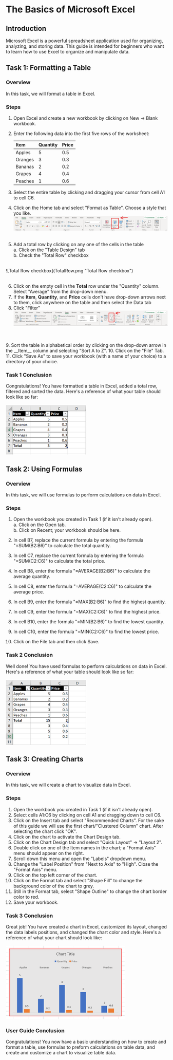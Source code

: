 # The Basics of Microsoft Excel

## Introduction

Microsoft Excel is a powerful spreadsheet application used for organizing, analyzing, and storing data. This guide is intended for beginners who want to learn how to use Excel to organize and manipulate data.

## Task 1: Formatting a Table

### Overview

In this task, we will format a table in Excel.

### Steps

1. Open Excel and create a new workbook by clicking on New -> Blank workbook.
2. Enter the following data into the first five rows of the worksheet:

    | Item     | Quantity | Price |
    |----------|----------|-------|
    | Apples   | 5        | 0.5   |
    | Oranges  | 3        | 0.3   |
    | Bananas  | 2        | 0.2   |
    | Grapes   | 4        | 0.4   |
    | Peaches  | 1        | 0.6   |

3. Select the entire table by clicking and dragging your cursor from cell A1 to cell C6.
4. Click on the Home tab and select "Format as Table". Choose a style that you like.
   ![Format as Table image](FormatAsTable.png "Format as Table")
   <br>
   <br>
5. Add a total row by clicking on any one of the cells in the table
<br>a. Click on the "Table Design" tab
<br>b. Check the "Total Row" checkbox
<br>
    ![Total Row checkbox](TotalRow.png "Total Row checkbox")
    <br>
    <br>

6. Click on the empty cell in the __Total__ row under the "Quantity" column. Select "Average" from the drop-down menu.
7. If the __Item__, __Quantity__, and __Price__ cells don't have drop-down arrows next to them, click anywhere on the table and then select the Data tab
8. Click "Filter"
![Filter](Filter.png "Filter")
<br>
<br>
9. Sort the table in alphabetical order by clicking on the drop-down arrow in the __Item__ column and selecting "Sort A to Z".
10. Click on the "File" Tab.
11. Click "Save As" to save your workbook (with a name of your choice) to a directory of your choice.

### Task 1 Conclusion

Congratulations! You have formatted a table in Excel, added a total row, filtered and sorted the data. Here's a reference of what your table should look like so far:
<br>
<br>
![Task 1 Reference Image](Task1Reference.png "Task 1 Reference Image")

## Task 2: Using Formulas

### Overview

In this task, we will use formulas to perform calculations on data in Excel.

### Steps

1. Open the workbook you created in Task 1 (if it isn't already open).
<br>a. Click on the Open tab.
<br>b. Click on Recent; your workbook should be here.

2. In cell B7, replace the current formula by entering the formula "=SUM(B2:B6)" to calculate the total quantity.
3. In cell C7, replace the current formula by entering the formula "=SUM(C2:C6)" to calculate the total price.
4. In cell B8, enter the formula "=AVERAGE(B2:B6)" to calculate the average quantity.
5. In cell C8, enter the formula "=AVERAGE(C2:C6)" to calculate the average price.
6. In cell B9, enter the formula "=MAX(B2:B6)" to find the highest quantity.
7. In cell C9, enter the formula "=MAX(C2:C6)" to find the highest price.
8. In cell B10, enter the formula "=MIN(B2:B6)" to find the lowest quantity.
9. In cell C10, enter the formula "=MIN(C2:C6)" to find the lowest price.
10. Click on the File tab and then click Save.

### Task 2 Conclusion

Well done! You have used formulas to perform calculations on data in Excel. Here's a reference of what your table should look like so far:
<br>
<br>
![Task 2 Reference Image](Task2Reference.png "Task 2 Reference Image")

## Task 3: Creating Charts

### Overview

In this task, we will create a chart to visualize data in Excel.

### Steps

1. Open the workbook you created in Task 1 (if it isn't already open).
2. Select cells A1:C6 by clicking on cell A1 and dragging down to cell C6.
3. Click on the Insert tab and select "Recommended Charts". For the sake of this guide we will use the first chart/"Clustered Column" chart. After selecting the chart click "OK".
4. Click on the chart to activate the Chart Design tab.
5. Click on the Chart Design tab and select "Quick Layout" -> "Layout 2".
6. Double click on one of the Item names in the chart; a "Format Axis" menu should appear on the right.
7. Scroll down this menu and open the "Labels" dropdown menu.
8. Change the "Label Position" from "Next to Axis" to "High". Close the "Format Axis" menu.
9. Click on the top left corner of the chart.
10. Click on the Format tab and select "Shape Fill" to change the background color of the chart to grey.
11. Still in the Format tab, select "Shape Outline" to change the chart border color to red.
12. Save your workbook.

### Task 3 Conclusion

Great job! You have created a chart in Excel, customized its layout, changed the data labels positions, and changed the chart color and style. Here's a reference of what your chart should look like:
<br>
<br>
![Task 3 Reference Image](output-onlinepngtools.png "Task 3 Reference Image")


### User Guide Conclusion

Congratulations! You now have a basic understanding on how to create and format a table, use formulas to preform calculations on table data, and create and customize a chart to visualize table data.
